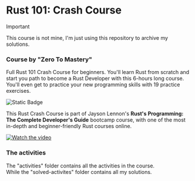 # Rust 101: Crash Course

> [!IMPORTANT]
> This course is not mine, I'm just using this repository to archive my solutions.

### Course by "Zero To Mastery"
Full Rust 101 Crash Course for beginners.
You'll learn Rust from scratch and start you path to become a Rust Developer with this 6-hours long course.
You'll even get to practice your new programming skills with 19 practice exercises.

![Static Badge](https://img.shields.io/badge/rust-ff5b00?style=for-the-badge&logo=rust&labelColor=black&color=ff5b00)

This Rust Crash Course is part of Jayson Lennon's <b>Rust's Programming: The Complete Developer's Guide</b> bootcamp course,
with one of the most in-depth and beginner-friendly Rust courses online.

[![Watch the video](https://i.ytimg.com/vi/lzKeecy4OmQ/hqdefault.jpg?sqp=-oaymwEjCPYBEIoBSFryq4qpAxUIARUAAAAAGAElAADIQj0AgKJDeAE=&rs=AOn4CLBOImnIlRC6RMYxsyQwgS-maDlxmw)](https://www.youtube.com/watch?v=lzKeecy4OmQ)

### The activities
The "activities" folder contains all the activities in the course.<br>
While the "solved-activites" folder contains all my solutions.
